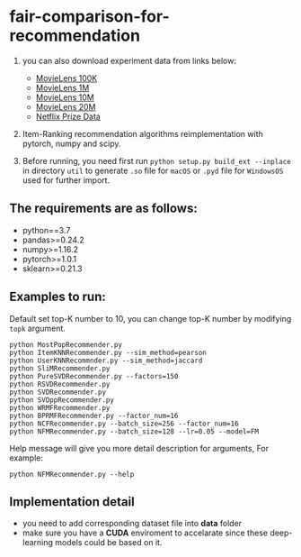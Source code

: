 <!--
 * @Author: Yu Di
 * @Date: 2019-09-29 10:33:55
 * @LastEditors: Yudi
 * @LastEditTime: 2019-11-04 17:36:03
 * @Company: Cardinal Operation
 * @Email: yudi@shanshu.ai
 * @Description: 
 -->

# fair-comparison-for-recommendation

1. you can also download experiment data from links below: 
    - [MovieLens 100K](https://grouplens.org/datasets/movielens/100k/)
    - [MovieLens 1M](https://grouplens.org/datasets/movielens/1m/)
    - [MovieLens 10M](https://grouplens.org/datasets/movielens/10m/)
    - [MovieLens 20M](https://grouplens.org/datasets/movielens/20m/)
    - [Netflix Prize Data](https://www.kaggle.com/netflix-inc/netflix-prize-data)

2. Item-Ranking recommendation algorithms reimplementation with pytorch, numpy and scipy.

3. Before running, you need first run `python setup.py build_ext --inplace` in directory `util` to generate `.so` file for `macOS` or `.pyd` file for `WindowsOS` used for further import.

## The requirements are as follows:

* python==3.7
* pandas>=0.24.2
* numpy>=1.16.2
* pytorch>=1.0.1
* sklearn>=0.21.3

## Examples to run:

Default set top-K number to 10, you can change top-K number by modifying `topk` argument.

```
python MostPopRecommender.py
python ItemKNNRecommender.py --sim_method=pearson
python UserKNNRecommnder.py --sim_method=jaccard
python SliMRecommender.py
python PureSVDRecommender.py --factors=150
python RSVDRecommender.py
python SVDRecommender.py
python SVDppRecommender.py
python WRMFRecommender.py
python BPRMFRecommender.py --factor_num=16
python NCFRecommender.py --batch_size=256 --factor_num=16
python NFMRecommender.py --batch_size=128 --lr=0.05 --model=FM
```

Help message will give you more detail description for arguments, For example:

```
python NFMRecommender.py --help
```

## Implementation detail

- you need to add corresponding dataset file into **data** folder
- make sure you have a **CUDA** enviroment to accelarate since these deep-learning models could be based on it.

<!-- ## Simple Result Achieved for quick look

| Algo | HR@10 | NDCG@10 | MAP@10 |
| ------ | ------ | ------ | -- |
| Pop | 0.101  | 0.338 | 0.040 |
| UserKNN | 0.141  | 0.341 | 0.069 |
| ItemKNN | 0.153  | 0.351 | 0.079 |
| SLiM | 0.359 | 0.706 | 0.262 |
| NMF | 0.157 | 0.353 | 0.078 |
| PureSVD | 0.347 | 0.638 | 0.248 |
| SVD | 0.164 | 0.365 | 0.087 |
| SVD++ | 0.152 | 0.360 | 0.077 |
| WRMF | 0.586 | 0.833 | 0.451 |
| BPR-MF | 0.705 | 0.407 | 0.315 |
| NeuMF | 0.698  | 0.401 | 0.310 |
| FM | 0.209 | 0.451 | 0.119 | -->
<!-- | NeuFM(deprecated) | 0.214  | 0.453 | 0.119 | -->
